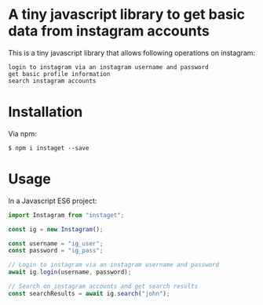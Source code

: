# A tiny javascript library to get basic data from instagram accounts

This is a tiny javascript library that allows following operations on instagram:

```
login to instagram via an instagram username and password
get basic profile information
search instagram accounts
```

# Installation

Via npm:

```
$ npm i instaget --save
```

# Usage

In a Javascript ES6 project:

```js
import Instagram from "instaget";

const ig = new Instagram();

const username = "ig_user";
const password = "ig_pass";

// Login to instagram via an instagram username and password
await ig.login(username, password);

// Search on instagram accounts and get search results
const searchResults = await ig.search("john");
```
